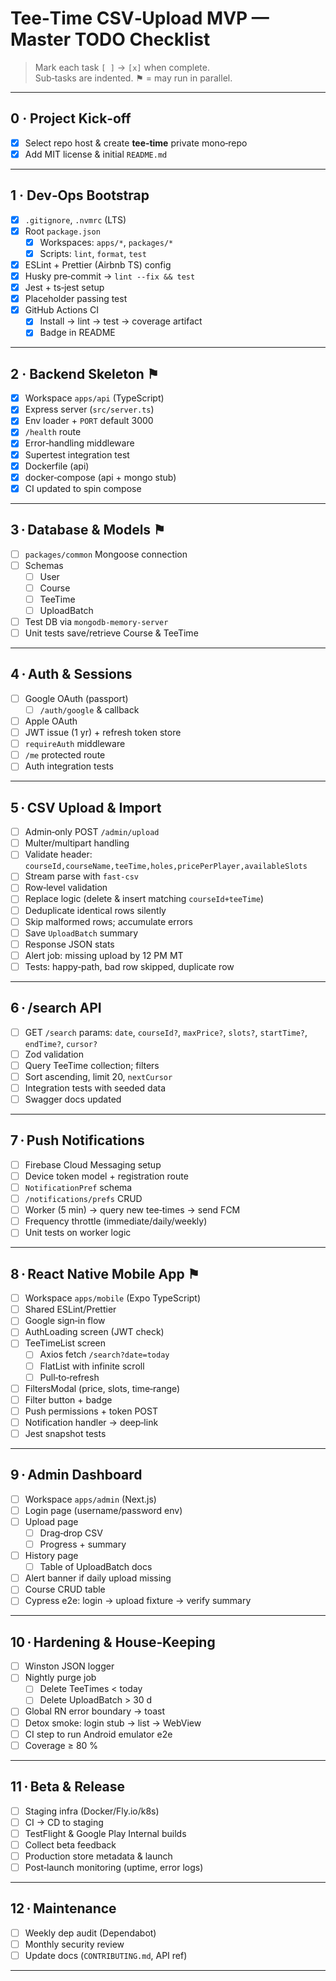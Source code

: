 # Tee‑Time CSV‑Upload MVP — Master TODO Checklist

> Mark each task `[ ]` → `[x]` when complete.  
> Sub‑tasks are indented. ⚑ = may run in parallel.

---

## 0 · Project Kick‑off
- [x] Select repo host & create **tee‑time** private mono‑repo
- [x] Add MIT license & initial `README.md`

---

## 1 · Dev‑Ops Bootstrap
- [x] `.gitignore`, `.nvmrc` (LTS)
- [x] Root `package.json`   
  - [x] Workspaces: `apps/*`, `packages/*`
  - [x] Scripts: `lint`, `format`, `test`
- [x] ESLint + Prettier (Airbnb TS) config
- [x] Husky pre‑commit → `lint --fix && test`
- [x] Jest + ts‑jest setup
- [x] Placeholder passing test
- [x] GitHub Actions CI  
  - [x] Install → lint → test → coverage artifact  
  - [x] Badge in README

---

## 2 · Backend Skeleton ⚑
- [x] Workspace `apps/api` (TypeScript)
- [x] Express server (`src/server.ts`)
- [x] Env loader + `PORT` default 3000
- [x] `/health` route
- [x] Error‑handling middleware
- [x] Supertest integration test
- [x] Dockerfile (api)
- [x] docker‑compose (api + mongo stub)
- [x] CI updated to spin compose

---

## 3 · Database & Models ⚑
- [ ] `packages/common` Mongoose connection
- [ ] Schemas  
  - [ ] User  
  - [ ] Course  
  - [ ] TeeTime  
  - [ ] UploadBatch
- [ ] Test DB via `mongodb-memory-server`
- [ ] Unit tests save/retrieve Course & TeeTime

---

## 4 · Auth & Sessions
- [ ] Google OAuth (passport)  
  - [ ] `/auth/google` & callback
- [ ] Apple OAuth
- [ ] JWT issue (1 yr) + refresh token store
- [ ] `requireAuth` middleware
- [ ] `/me` protected route
- [ ] Auth integration tests

---

## 5 · CSV Upload & Import
- [ ] Admin‑only POST `/admin/upload`
- [ ] Multer/multipart handling
- [ ] Validate header: `courseId,courseName,teeTime,holes,pricePerPlayer,availableSlots`
- [ ] Stream parse with `fast-csv`
- [ ] Row‑level validation
- [ ] Replace logic (delete & insert matching `courseId+teeTime`)
- [ ] Deduplicate identical rows silently
- [ ] Skip malformed rows; accumulate errors
- [ ] Save `UploadBatch` summary
- [ ] Response JSON stats
- [ ] Alert job: missing upload by 12 PM MT
- [ ] Tests: happy‑path, bad row skipped, duplicate row

---

## 6 · /​search API
- [ ] GET `/search` params: `date`, `courseId?`, `maxPrice?`, `slots?`, `startTime?`, `endTime?`, `cursor?`
- [ ] Zod validation
- [ ] Query TeeTime collection; filters
- [ ] Sort ascending, limit 20, `nextCursor`
- [ ] Integration tests with seeded data
- [ ] Swagger docs updated

---

## 7 · Push Notifications
- [ ] Firebase Cloud Messaging setup
- [ ] Device token model + registration route
- [ ] `NotificationPref` schema
- [ ] `/notifications/prefs` CRUD
- [ ] Worker (5 min) → query new tee‑times → send FCM
- [ ] Frequency throttle (immediate/daily/weekly)
- [ ] Unit tests on worker logic

---

## 8 · React Native Mobile App ⚑
- [ ] Workspace `apps/mobile` (Expo TypeScript)
- [ ] Shared ESLint/Prettier
- [ ] Google sign‑in flow
- [ ] AuthLoading screen (JWT check)
- [ ] TeeTimeList screen  
  - [ ] Axios fetch `/search?date=today`  
  - [ ] FlatList with infinite scroll  
  - [ ] Pull‑to‑refresh
- [ ] FiltersModal (price, slots, time‑range)
- [ ] Filter button + badge
- [ ] Push permissions + token POST
- [ ] Notification handler → deep‑link
- [ ] Jest snapshot tests

---

## 9 · Admin Dashboard
- [ ] Workspace `apps/admin` (Next.js)
- [ ] Login page (username/password env)
- [ ] Upload page  
  - [ ] Drag‑drop CSV  
  - [ ] Progress + summary
- [ ] History page  
  - [ ] Table of UploadBatch docs
- [ ] Alert banner if daily upload missing
- [ ] Course CRUD table
- [ ] Cypress e2e: login → upload fixture → verify summary

---

## 10 · Hardening & House‑Keeping
- [ ] Winston JSON logger
- [ ] Nightly purge job  
  - [ ] Delete TeeTimes < today  
  - [ ] Delete UploadBatch > 30 d
- [ ] Global RN error boundary → toast
- [ ] Detox smoke: login stub → list → WebView
- [ ] CI step to run Android emulator e2e
- [ ] Coverage ≥ 80 %

---

## 11 · Beta & Release
- [ ] Staging infra (Docker/Fly.io/k8s)
- [ ] CI → CD to staging
- [ ] TestFlight & Google Play Internal builds
- [ ] Collect beta feedback
- [ ] Production store metadata & launch
- [ ] Post‑launch monitoring (uptime, error logs)

---

## 12 · Maintenance
- [ ] Weekly dep audit (Dependabot)
- [ ] Monthly security review
- [ ] Update docs (`CONTRIBUTING.md`, API ref)

---

